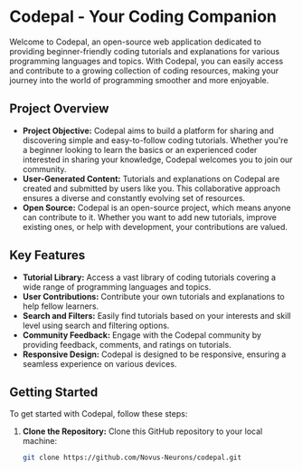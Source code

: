 # Codepal - Your Coding Companion

Welcome to Codepal, an open-source web application dedicated to providing beginner-friendly coding tutorials and explanations for various programming languages and topics. With Codepal, you can easily access and contribute to a growing collection of coding resources, making your journey into the world of programming smoother and more enjoyable.

## Project Overview

- **Project Objective:** Codepal aims to build a platform for sharing and discovering simple and easy-to-follow coding tutorials. Whether you're a beginner looking to learn the basics or an experienced coder interested in sharing your knowledge, Codepal welcomes you to join our community.
- **User-Generated Content:** Tutorials and explanations on Codepal are created and submitted by users like you. This collaborative approach ensures a diverse and constantly evolving set of resources.
- **Open Source:** Codepal is an open-source project, which means anyone can contribute to it. Whether you want to add new tutorials, improve existing ones, or help with development, your contributions are valued.

## Key Features

- **Tutorial Library:** Access a vast library of coding tutorials covering a wide range of programming languages and topics.
- **User Contributions:** Contribute your own tutorials and explanations to help fellow learners.
- **Search and Filters:** Easily find tutorials based on your interests and skill level using search and filtering options.
- **Community Feedback:** Engage with the Codepal community by providing feedback, comments, and ratings on tutorials.
- **Responsive Design:** Codepal is designed to be responsive, ensuring a seamless experience on various devices.

## Getting Started

To get started with Codepal, follow these steps:

1. **Clone the Repository:** Clone this GitHub repository to your local machine:

   ```bash
   git clone https://github.com/Novus-Neurons/codepal.git
